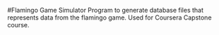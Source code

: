 #Flamingo Game Simulator
Program to generate database files that represents data from the flamingo game.
Used for Coursera Capstone course.
